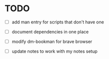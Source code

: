 # TODO

- [ ] add man entry for scripts that don't have one
- [ ] document dependencies in one place 
- [ ] modify dm-bookman for brave browser
- [ ] update notes to work with my notes setup

